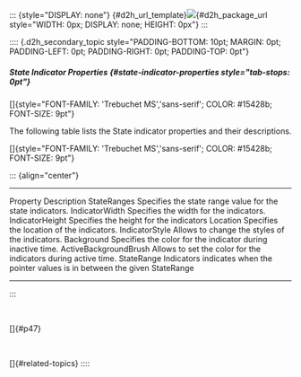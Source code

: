 ::: {style="DISPLAY: none"}
[](ms-xhelp:///?Id=d2h_url_template){#d2h_url_template}![](!package_url!){#d2h_package_url style="WIDTH: 0px; DISPLAY: none; HEIGHT: 0px"}
:::

:::: {.d2h_secondary_topic style="PADDING-BOTTOM: 10pt; MARGIN: 0pt; PADDING-LEFT: 0pt; PADDING-RIGHT: 0pt; PADDING-TOP: 0pt"}
##### State Indicator Properties {#state-indicator-properties style="tab-stops: 0pt"}

[]{style="FONT-FAMILY: 'Trebuchet MS','sans-serif'; COLOR: #15428b; FONT-SIZE: 9pt"} 

The following table lists the State indicator properties and their descriptions.

[]{style="FONT-FAMILY: 'Trebuchet MS','sans-serif'; COLOR: #15428b; FONT-SIZE: 9pt"} 

::: {align="center"}
  ----------------------- ---------------------------------------------------------------------------------
  Property                Description
  StateRanges             Specifies the state range value for the state indicators.
  IndicatorWidth          Specifies the width for the indicators.
  IndicatorHeight         Specifies the height for the indicators
  Location                Specifies the location of the indicators.
  IndicatorStyle          Allows to change the styles of the indicators.
  Background              Specifies the color for the indicator during inactive time.
  ActiveBackgroundBrush   Allows to set the color for the indicators during active time.
  StateRange              Indicators indicates when the pointer values is in between the given StateRange
  ----------------------- ---------------------------------------------------------------------------------
:::

 

[]{#p47} 

 

[]{#related-topics}
::::
